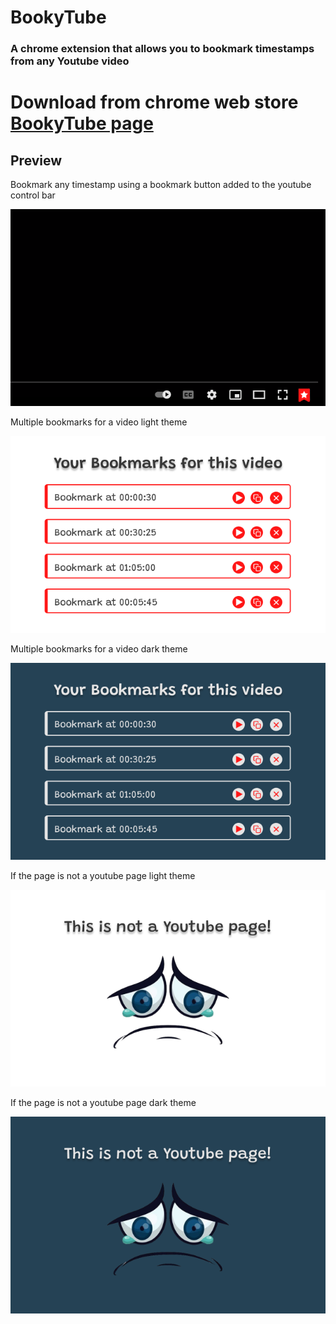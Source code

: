 # BookyTube


### A chrome extension that allows you to bookmark timestamps from any Youtube video

# Download from chrome web store [BookyTube page](https://chrome.google.com/webstore/detail/bookytube/jmidlebelfilbocekhbakbfafmgiimad)

## Preview

Bookmark any timestamp using a bookmark button added to the youtube control bar

![bookmark Button](documentation/Button%20colored.png)

Multiple bookmarks for a video light theme

![Video Bookmarks Light](documentation/Light%20Bookmarks.png)

Multiple bookmarks for a video dark theme

![Video Bookmarks Dark](documentation/Dark%20Bookmarks.png)

If the page is not a youtube page light theme

![Not a Youtube page Light](documentation/LIght%20not%20a%20Youtube%20page.png)

If the page is not a youtube page dark theme

![Not a Youtube page Light Dark](documentation/Dark%20not%20A%20youtube%20page%20screen.png)
